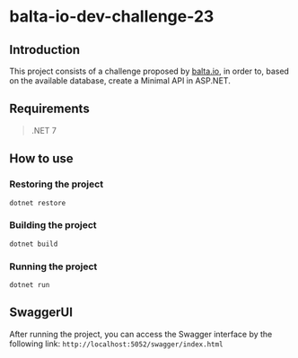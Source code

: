 # balta-io-dev-challenge-23
 
## Introduction
This project consists of a challenge proposed by [balta.io](https://balta.io/), in order to, based on the available database, create a Minimal API in ASP.NET.

## Requirements
> .NET 7

## How to use
### Restoring the project
`dotnet restore`

### Building the project
`dotnet build`

### Running the project
`dotnet run`

## SwaggerUI
After running the project, you can access the Swagger interface by the following link: `http://localhost:5052/swagger/index.html`